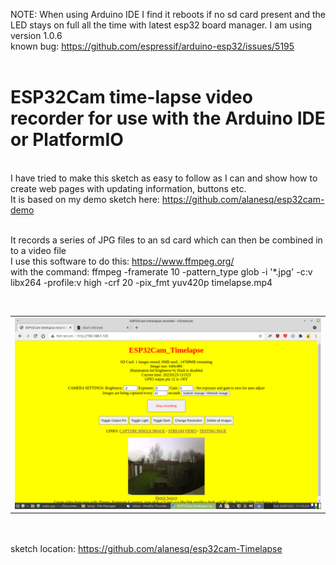 NOTE: When using Arduino IDE I find it reboots if no sd card present and the LED stays on full all the time with latest esp32 board manager.  I am using version  1.0.6<br>
known bug: https://github.com/espressif/arduino-esp32/issues/5195<br><br>
      
<h1>ESP32Cam time-lapse video recorder for use with the Arduino IDE or PlatformIO</h1>

<br>I have tried to make this sketch as easy to follow as I can and show how to create web pages with updating information, buttons etc.
<br>It is based on my demo sketch here:   https://github.com/alanesq/esp32cam-demo

<br>It records a series of JPG files to an sd card which can then be combined in to a video file
<br>I use this software to do this:  https://www.ffmpeg.org/
<br>with the command:    ffmpeg -framerate 10 -pattern_type glob -i '*.jpg' -c:v libx264 -profile:v high -crf 20 -pix_fmt yuv420p timelapse.mp4

<br><table><tr>
  <td><img src="/misc/tl.png" /></td>
</tr></table> 

<br><br>sketch location: https://github.com/alanesq/esp32cam-Timelapse

